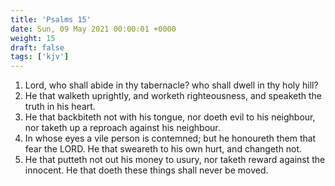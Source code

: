 ```yaml
---
title: 'Psalms 15'
date: Sun, 09 May 2021 00:00:01 +0000
weight: 15
draft: false
tags: ['kjv'] 
---
```


1. Lord, who shall abide in thy tabernacle? who shall dwell in thy holy hill?
2. He that walketh uprightly, and worketh righteousness, and speaketh the truth in his heart.
3. He that backbiteth not with his tongue, nor doeth evil to his neighbour, nor taketh up a reproach against his neighbour.
4. In whose eyes a vile person is contemned; but he honoureth them that fear the LORD. He that sweareth to his own hurt, and changeth not.
5. He that putteth not out his money to usury, nor taketh reward against the innocent. He that doeth these things shall never be moved.
